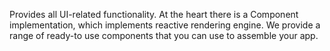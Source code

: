 Provides all UI-related functionality. At the heart there is a Component implementation, which implements reactive rendering engine. We provide a range of ready-to use components that you can use to assemble your app.


